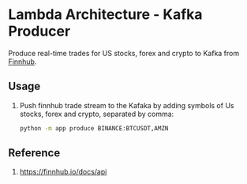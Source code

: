 # Lambda Architecture - Kafka Producer

Produce real-time trades for US stocks, forex and crypto to Kafka from [Finnhub](https://finnhub.io/).

## Usage

1. Push finnhub trade stream to the Kafaka by adding symbols of Us stocks, forex and crypto, separated by comma:

    ```sh
    python -m app produce BINANCE:BTCUSDT,AMZN
    ```

## Reference

1. https://finnhub.io/docs/api
